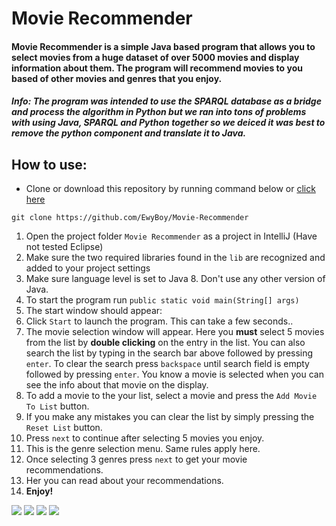 # Movie Recommender

#### Movie Recommender is a simple Java based program that allows you to select movies from a huge dataset of over 5000 movies and display information about them. The program will recommend movies to you based of other movies and genres that you enjoy.

##### **Info**: The program was intended to use the SPARQL database as a bridge and process the algorithm in Python but we ran into tons of problems with using Java, SPARQL and Python together so we deiced it was best to remove the python component and translate it to Java. 

## How to use:
* Clone or download this repository by running command below or [click here](https://github.com/EwyBoy/Movie-Recommender/archive/master.zip)
```
git clone https://github.com/EwyBoy/Movie-Recommender
```

1. Open the project folder `Movie Recommender` as a project in IntelliJ (Have not tested Eclipse)
2. Make sure the two required libraries found in the `lib` are recognized and added to your project settings
3. Make sure language level is set to Java 8. Don't use any other version of Java.
4. To start the program run `public static void main(String[] args)`
5. The start window should appear:
6. Click `Start` to launch the program. This can take a few seconds..
7. The movie selection window will appear. Here you **must** select 5 movies from the list by **double clicking** on the entry in the list. You can also search the list by typing in the search bar above followed by pressing `enter`. To clear the search press `backspace` until search field is empty followed by pressing `enter`. You know a movie is selected when you can see the info about that movie on the display.
8. To add a movie to the your list, select a movie and press the `Add Movie To List` button.
9. If you make any mistakes you can clear the list by simply pressing the `Reset List` button.
10. Press `next` to continue after selecting 5 movies you enjoy.
11. This is the genre selection menu. Same rules apply here.
12. Once selecting 3 genres press `next` to get your movie recommendations.
13. Her you can read about your recommendations.
14. **Enjoy!**

![](https://i.imgur.com/52F3yNX.png)
![](https://i.imgur.com/CAQ9VKy.png)
![](https://i.imgur.com/DEqVnBZ.png)
![](https://i.imgur.com/EMMXDTQ.png)
